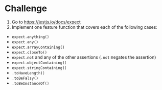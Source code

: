 # Challenge

1. Go to https://jestjs.io/docs/expect
2. Implement one feature function that covers each of the following cases:
  - `expect.anything()`
  - `expect.any()`
  - `expect.arrayContaining()`
  - `expect.closeTo()`
  - `expect.not` and any of the other assertions (`.not` negates the assertion)
  - `expect.objectContaining()`
  - `expect.stringContaining()`
  - `.toHaveLength()`
  - `.toBeFalsy()`
  - `.toBeInstanceOf()`
